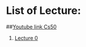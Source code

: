 # List of Lecture:

##[Youtube link Cs50](https://www.youtube.com/watch?v=1tnj3UCkuxU&list=PLhQjrBD2T383f9scHRNYJkior2VvYjpSL&index=2&ab_channel=CS50)

1. [Lecture 0](lecture0\README.md)
